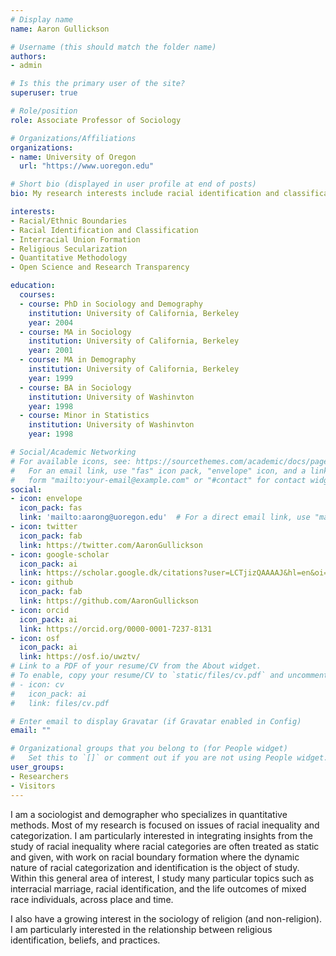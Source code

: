 ```yaml
---
# Display name
name: Aaron Gullickson

# Username (this should match the folder name)
authors:
- admin

# Is this the primary user of the site?
superuser: true

# Role/position
role: Associate Professor of Sociology

# Organizations/Affiliations
organizations:
- name: University of Oregon
  url: "https://www.uoregon.edu"

# Short bio (displayed in user profile at end of posts)
bio: My research interests include racial identification and classification, interracial union formation, religious secularization, quantitative methodology, and open science.

interests:
- Racial/Ethnic Boundaries
- Racial Identification and Classification
- Interracial Union Formation
- Religious Secularization
- Quantitative Methodology
- Open Science and Research Transparency

education:
  courses:
  - course: PhD in Sociology and Demography
    institution: University of California, Berkeley
    year: 2004
  - course: MA in Sociology
    institution: University of California, Berkeley
    year: 2001
  - course: MA in Demography
    institution: University of California, Berkeley
    year: 1999
  - course: BA in Sociology
    institution: University of Washinvton
    year: 1998
  - course: Minor in Statistics
    institution: University of Washinvton
    year: 1998

# Social/Academic Networking
# For available icons, see: https://sourcethemes.com/academic/docs/page-builder/#icons
#   For an email link, use "fas" icon pack, "envelope" icon, and a link in the
#   form "mailto:your-email@example.com" or "#contact" for contact widget.
social:
- icon: envelope
  icon_pack: fas
  link: 'mailto:aarong@uoregon.edu'  # For a direct email link, use "mailto:test@example.org".
- icon: twitter
  icon_pack: fab
  link: https://twitter.com/AaronGullickson
- icon: google-scholar
  icon_pack: ai
  link: https://scholar.google.dk/citations?user=LCTjizQAAAAJ&hl=en&oi=ao
- icon: github
  icon_pack: fab
  link: https://github.com/AaronGullickson
- icon: orcid
  icon_pack: ai
  link: https://orcid.org/0000-0001-7237-8131
- icon: osf
  icon_pack: ai
  link: https://osf.io/uwztv/
# Link to a PDF of your resume/CV from the About widget.
# To enable, copy your resume/CV to `static/files/cv.pdf` and uncomment the lines below.
# - icon: cv
#   icon_pack: ai
#   link: files/cv.pdf

# Enter email to display Gravatar (if Gravatar enabled in Config)
email: ""

# Organizational groups that you belong to (for People widget)
#   Set this to `[]` or comment out if you are not using People widget.
user_groups:
- Researchers
- Visitors
---
```


I am a sociologist and demographer who specializes in quantitative methods. Most of my research is focused on issues of racial inequality and categorization. I am particularly interested in integrating insights from the study of racial inequality where racial categories are often treated as static and given, with work on racial boundary formation where the dynamic nature of racial categorization and identification is the object of study. Within this general area of interest, I study many particular topics such as interracial marriage, racial identification, and the life outcomes of mixed race individuals,  across place and time. 

I also have a growing interest in the sociology of religion (and non-religion). I am particularly interested in the relationship between religious identification, beliefs, and practices.
